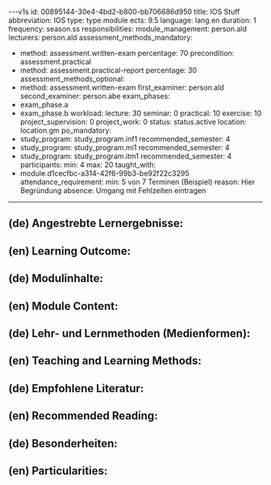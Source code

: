 ---v1s
id: 00895144-30e4-4bd2-b800-bb706686d950
title: IOS Stuff
abbreviation: IOS
type: type.module
ects: 9.5
language: lang.en
duration: 1
frequency: season.ss
responsibilities:
  module_management: person.ald
  lecturers: person.ald
assessment_methods_mandatory:
  - method: assessment.written-exam
    percentage: 70
    precondition: assessment.practical
  - method: assessment.practical-report
    percentage: 30
assessment_methods_optional:
  - method: assessment.written-exam
first_examiner: person.ald 
second_examiner: person.abe
exam_phases:
  - exam_phase.a
  - exam_phase.b
workload:
  lecture: 30
  seminar: 0
  practical: 10
  exercise: 10
  project_supervision: 0
  project_work: 0
status: status.active
location: location.gm
po_mandatory:
  - study_program: study_program.inf1
    recommended_semester: 4
  - study_program: study_program.mi1
    recommended_semester: 4
  - study_program: study_program.itm1
    recommended_semester: 4
participants:
  min: 4
  max: 20
taught_with:
  - module.d1cecfbc-a314-42f6-99b3-be92f22c3295
attendance_requirement:
  min: 5 von 7 Terminen (Beispiel)
  reason: Hier Begründung
  absence: Umgang mit Fehlzeiten eintragen
---

## (de) Angestrebte Lernergebnisse:

## (en) Learning Outcome:

## (de) Modulinhalte:

## (en) Module Content:

## (de) Lehr- und Lernmethoden (Medienformen):

## (en) Teaching and Learning Methods:

## (de) Empfohlene Literatur:

## (en) Recommended Reading:

## (de) Besonderheiten:

## (en) Particularities:
